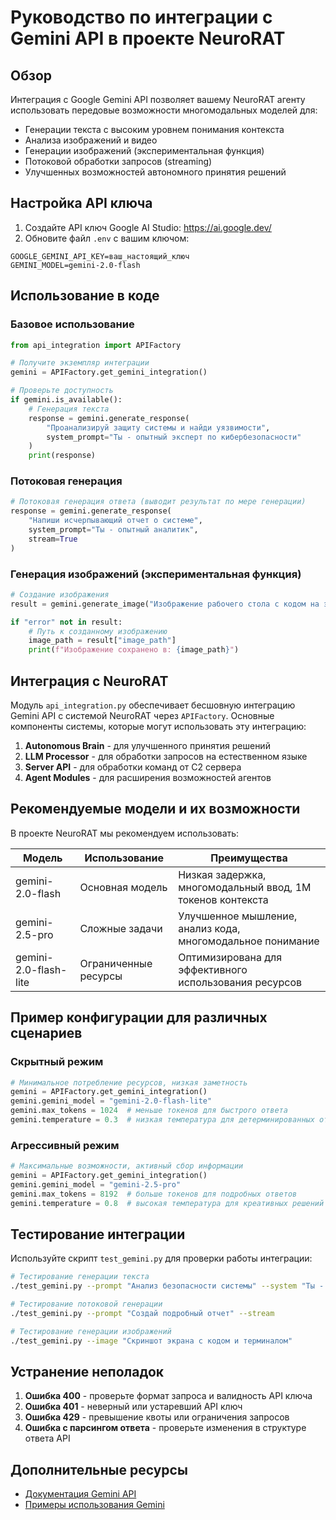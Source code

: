 # Руководство по интеграции с Gemini API в проекте NeuroRAT

## Обзор

Интеграция с Google Gemini API позволяет вашему NeuroRAT агенту использовать передовые возможности многомодальных моделей для:

- Генерации текста с высоким уровнем понимания контекста
- Анализа изображений и видео
- Генерации изображений (экспериментальная функция)
- Потоковой обработки запросов (streaming)
- Улучшенных возможностей автономного принятия решений

## Настройка API ключа

1. Создайте API ключ Google AI Studio: https://ai.google.dev/
2. Обновите файл `.env` с вашим ключом:

```
GOOGLE_GEMINI_API_KEY=ваш_настоящий_ключ
GEMINI_MODEL=gemini-2.0-flash
```

## Использование в коде

### Базовое использование

```python
from api_integration import APIFactory

# Получите экземпляр интеграции
gemini = APIFactory.get_gemini_integration()

# Проверьте доступность
if gemini.is_available():
    # Генерация текста
    response = gemini.generate_response(
        "Проанализируй защиту системы и найди уязвимости",
        system_prompt="Ты - опытный эксперт по кибербезопасности"
    )
    print(response)
```

### Потоковая генерация

```python
# Потоковая генерация ответа (выводит результат по мере генерации)
response = gemini.generate_response(
    "Напиши исчерпывающий отчет о системе",
    system_prompt="Ты - опытный аналитик",
    stream=True
)
```

### Генерация изображений (экспериментальная функция)

```python
# Создание изображения
result = gemini.generate_image("Изображение рабочего стола с кодом на экране")

if "error" not in result:
    # Путь к созданному изображению
    image_path = result["image_path"]
    print(f"Изображение сохранено в: {image_path}")
```

## Интеграция с NeuroRAT

Модуль `api_integration.py` обеспечивает бесшовную интеграцию Gemini API с системой NeuroRAT через `APIFactory`. Основные компоненты системы, которые могут использовать эту интеграцию:

1. **Autonomous Brain** - для улучшенного принятия решений
2. **LLM Processor** - для обработки запросов на естественном языке
3. **Server API** - для обработки команд от C2 сервера
4. **Agent Modules** - для расширения возможностей агентов

## Рекомендуемые модели и их возможности

В проекте NeuroRAT мы рекомендуем использовать:

| Модель | Использование | Преимущества |
|--------|---------------|--------------|
| gemini-2.0-flash | Основная модель | Низкая задержка, многомодальный ввод, 1M токенов контекста |
| gemini-2.5-pro | Сложные задачи | Улучшенное мышление, анализ кода, многомодальное понимание |
| gemini-2.0-flash-lite | Ограниченные ресурсы | Оптимизирована для эффективного использования ресурсов |

## Пример конфигурации для различных сценариев

### Скрытный режим 

```python
# Минимальное потребление ресурсов, низкая заметность
gemini = APIFactory.get_gemini_integration()
gemini.gemini_model = "gemini-2.0-flash-lite"
gemini.max_tokens = 1024  # меньше токенов для быстрого ответа
gemini.temperature = 0.3  # низкая температура для детерминированных ответов
```

### Агрессивный режим

```python
# Максимальные возможности, активный сбор информации
gemini = APIFactory.get_gemini_integration()
gemini.gemini_model = "gemini-2.5-pro"
gemini.max_tokens = 8192  # больше токенов для подробных ответов
gemini.temperature = 0.8  # высокая температура для креативных решений
```

## Тестирование интеграции

Используйте скрипт `test_gemini.py` для проверки работы интеграции:

```bash
# Тестирование генерации текста
./test_gemini.py --prompt "Анализ безопасности системы" --system "Ты - эксперт по безопасности"

# Тестирование потоковой генерации
./test_gemini.py --prompt "Создай подробный отчет" --stream

# Тестирование генерации изображений
./test_gemini.py --image "Скриншот экрана с кодом и терминалом"
```

## Устранение неполадок

1. **Ошибка 400** - проверьте формат запроса и валидность API ключа
2. **Ошибка 401** - неверный или устаревший API ключ
3. **Ошибка 429** - превышение квоты или ограничения запросов
4. **Ошибка с парсингом ответа** - проверьте изменения в структуре ответа API

## Дополнительные ресурсы

- [Документация Gemini API](https://ai.google.dev/gemini-api/docs/models)
- [Примеры использования Gemini](https://github.com/GoogleCloudPlatform/generative-ai/tree/main/gemini) 